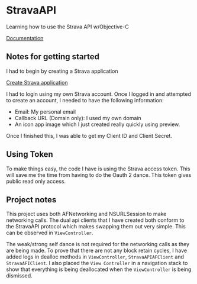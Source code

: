 # StravaAPI

Learning how to use the Strava API w/Objective-C

[Documentation](http://developers.strava.com)

## Notes for getting started

I had to begin by creating a Strava application  

[Create Strava application](https://developers.strava.com)  

I had to login using my own Strava account.  Once I logged in and attempted to create an account, I needed to have the following information:

* Email: My personal email
* Callback URL (Domain only): I used my own domain
* An icon app image which I just created really quickly using preview.

Once I finished this, I was able to get my Client ID and Client Secret.

## Using Token

To make things easy, the code I have is using the Strava access token.  This will save me the time from having to do the Oauth 2 dance.  This token gives public read only access.

## Project notes

This project uses both AFNetworking and NSURLSession to make networking calls.  The dual api clients that I have created both conform to the StravaAPI protocol which makes swapping them out very simple.  This can be observed in `ViewController`.

The weak/strong self dance is not required for the networking calls as they are being made.  To prove that there are not any block retain cycles, I have added logs in dealloc methods in `ViewController`, `StravaAPIAFClient` and `StravaAFIClient`.  I also placed the `View Controller` in a navigation stack to show that everything is being deallocated when the `ViewController` is being dismissed.
